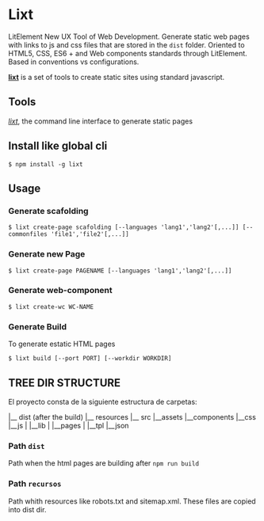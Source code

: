 # Lixt

LitElement New UX Tool of Web Development.
Generate static web pages with links to js and css files that are stored in the `dist` folder.
Oriented to HTML5, CSS, ES6 + and Web components standards through LitElement.
Based in conventions vs configurations.

**[lixt](https://www.npmjs.com/package/lixt)** is a set of tools to create static sites using standard javascript.

## Tools
*[lixt](https://www.npmjs.com/package/lixt)*, the command line interface to generate static pages

## Install like global cli
```
$ npm install -g lixt
```

## Usage

### Generate scafolding
```
$ lixt create-page scafolding [--languages 'lang1','lang2'[,...]] [--commonfiles 'file1','file2'[,...]]
```

### Generate new Page
```
$ lixt create-page PAGENAME [--languages 'lang1','lang2'[,...]]
```

### Generate web-component
```
$ lixt create-wc WC-NAME
```

### Generate Build
To generate estatic HTML pages
```
$ lixt build [--port PORT] [--workdir WORKDIR]
```

## TREE DIR STRUCTURE

El proyecto consta de la siguiente estructura de carpetas:

|__ dist (after the build)
|__ resources
|__ src
    |__assets
    |__components
    |__css
    |__js
    |   |__lib
    |   |__pages
    |   |__tpl
    |__json

### Path `dist`
Path when the html pages are building after `npm run build`

### Path `recursos`
Path whith resources like robots.txt and sitemap.xml.
These files are copied into dist dir.

